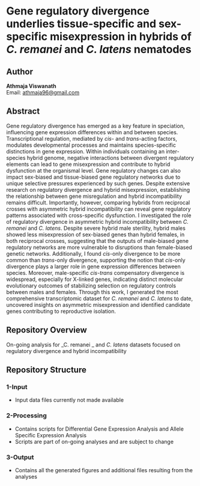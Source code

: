 # Gene regulatory divergence underlies tissue-specific and sex-specific misexpression in hybrids of _C. remanei_ and _C. latens_ nematodes

## Author
**Athmaja Viswanath**  
Email: [athmaja96@gmail.com](mailto:athmaja96@gmail.com)  

## Abstract
Gene regulatory divergence has emerged as a key feature in speciation, influencing gene expression differences within and between species. Transcriptional regulation, mediated by _cis_- and _trans_-acting factors, modulates developmental processes and maintains species-specific distinctions in gene expression. Within individuals containing an inter-species hybrid genome, negative interactions between divergent regulatory elements can lead to gene misexpression and contribute to hybrid dysfunction at the organismal level. Gene regulatory changes can also impact sex-biased and tissue-biased gene regulatory networks due to unique selective pressures experienced by such genes. Despite extensive research on regulatory divergence and hybrid misexpression, establishing the relationship between gene misregulation and hybrid incompatibility remains difficult. Importantly, however, comparing hybrids from reciprocal crosses with asymmetric hybrid incompatibility can reveal gene regulatory patterns associated with cross-specific dysfunction. I investigated the role of regulatory divergence in asymmetric hybrid incompatibility between _C. remanei_ and _C. latens_. Despite severe hybrid male sterility, hybrid males showed less misexpression of sex-biased genes than hybrid females, in both reciprocal crosses, suggesting that the outputs of male-biased gene regulatory networks are more vulnerable to disruptions than female-biased genetic networks. Additionally, I found _cis_-only divergence to be more common than _trans_-only divergence, supporting the notion that _cis_-only divergence plays a larger role in gene expression differences between species. Moreover, male-specific _cis-trans_ compensatory divergence is widespread, especially for X-linked genes, indicating distinct molecular evolutionary outcomes of stabilizing selection on regulatory controls between males and females. Through this work, I generated the most comprehensive transcriptomic dataset for _C. remanei_ and _C. latens_ to date, uncovered insights on asymmetric misexpression and identified candidate genes contributing to reproductive isolation.

## Repository Overview
On-going analysis for _C. remanei _ and _C. latens_ datasets focused on regulatory divergence and hybrid incompatibility

## Repository Structure

### 1-Input
- Input data files currently not made available

### 2-Processing
- Contains scripts for Differential Gene Expression Analysis and Allele Specific Expression Analysis
- Scripts are part of on-going analyses and are subject to change

### 3-Output
- Contains all the generated figures and additional files resulting from the analyses
